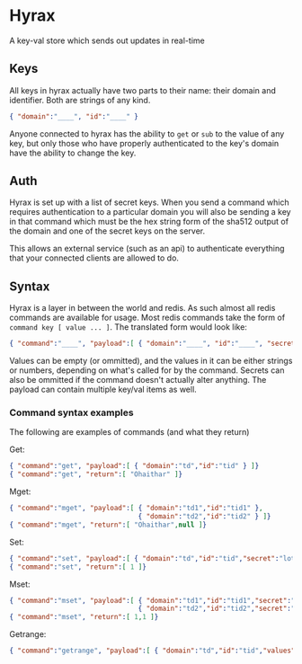 # Hyrax

A key-val store which sends out updates in real-time

## Keys

All keys in hyrax actually have two parts to their name: their domain and identifier. Both are strings
of any kind.
```json
{ "domain":"____", "id":"____" }
```

Anyone connected to hyrax has the ability to `get` or `sub` to the value of any key, but only those
who have properly authenticated to the key's domain have the ability to change the key.

## Auth

Hyrax is set up with a list of secret keys. When you send a command which requires authentication to a
particular domain you will also be sending a key in that command which must be the hex string form of
the sha512 output of the domain and one of the secret keys on the server.

This allows an external service (such as an api) to authenticate everything that your connected
clients are allowed to do.

## Syntax

Hyrax is a layer in between the world and redis. As such almost all redis commands are available for usage.
Most redis commands take the form of `command key [ value ... ]`. The translated form would look like:

```json
{ "command":"____", "payload":[ { "domain":"____", "id":"____", "secret":"____", "values":[ "____","...." ]} ]}
```

Values can be empty (or ommitted), and the values in it can be either strings or numbers, depending on
what's called for by the command. Secrets can also be ommitted if the command doesn't actually alter
anything. The payload can contain multiple key/val items as well.

### Command syntax examples

The following are examples of commands (and what they return)

Get:
```json
{ "command":"get", "payload":[ { "domain":"td","id":"tid" } ]}
{ "command":"get", "return":[ "Ohaithar" ]}
```

Mget:
```json
{ "command":"mget", "payload":[ { "domain":"td1","id":"tid1" },
                                { "domain":"td2","id":"tid2" } ]}
{ "command":"mget", "return":[ "Ohaithar",null ]}
```

Set:
```json
{ "command":"set", "payload":[ { "domain":"td","id":"tid","secret":"lotsahex","values":["tv"] } ]}
{ "command":"set", "return":[ 1 ]}
```

Mset:
```json
{ "command":"mset", "payload":[ { "domain":"td1","id":"tid1","secret":"lotsahex1","values":["tv1"] },
                                { "domain":"td2","id":"tid2","secret":"lotsahex2","values":["tv2"] } ]}
{ "command":"mset", "return":[ 1,1 ]}
```

Getrange:
```json
{ "command":"getrange", "payload":[ { "domain":"td","id":"tid","values":[0,-4]} ]}
```
